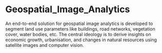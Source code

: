 # Geospatial_Image_Analytics
An end-to-end solution for geospatial image analytics is developed to segment land use parameters like buildings, road networks, vegetation cover, water bodies, etc. The central ideology is to derive insights on economic growth, urbanisation, and changes in natural resources using satellite images and computer vision.   
